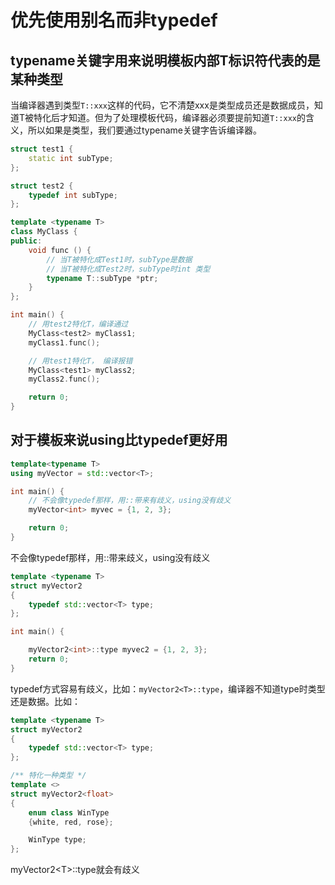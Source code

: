 # 优先使用别名而非typedef

## typename关键字用来说明模板内部T标识符代表的是某种类型

当编译器遇到类型`T::xxx`这样的代码，它不清楚xxx是类型成员还是数据成员，知道T被特化后才知道。但为了处理模板代码，编译器必须要提前知道`T::xxx`的含义，所以如果是类型，我们要通过typename关键字告诉编译器。

```C++
struct test1 {
    static int subType;
};

struct test2 {
    typedef int subType;
};

template <typename T>
class MyClass {
public:
    void func () {
        // 当T被特化成Test1时，subType是数据
        // 当T被特化成Test2时，subType时int 类型
        typename T::subType *ptr;
    }
};

int main() {
    // 用test2特化T，编译通过
    MyClass<test2> myClass1;
    myClass1.func(); 

    // 用test1特化T， 编译报错
    MyClass<test1> myClass2;
    myClass2.func(); 

    return 0;
}
```

## 对于模板来说using比typedef更好用

```C++
template<typename T>
using myVector = std::vector<T>;

int main() {
    // 不会像typedef那样，用::带来有歧义，using没有歧义
    myVector<int> myvec = {1, 2, 3};

    return 0;
}

```

不会像typedef那样，用::带来歧义，using没有歧义

```C++
template <typename T>
struct myVector2 
{
    typedef std::vector<T> type;
};

int main() {

    myVector2<int>::type myvec2 = {1, 2, 3};
    return 0;
}

```
typedef方式容易有歧义，比如：`myVector2<T>::type`，编译器不知道type时类型还是数据。比如：
```C++
template <typename T>
struct myVector2 
{
    typedef std::vector<T> type;
};

/** 特化一种类型 */
template <>
struct myVector2<float> 
{
    enum class WinType
    {white, red, rose};

    WinType type;
};
```
myVector2\<T\>::type就会有歧义